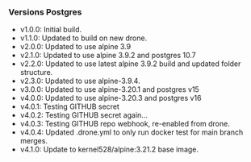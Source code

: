 ### Versions  Postgres
* v1.0.0:  Initial build.
* v1.1.0:  Updated to build on new drone.
* v2.0.0:  Updated to use alpine 3.9
* v2.1.0:  Updated to use alpine 3.9.2 and postgres 10.7
* v2.2.0:  Updated to use latest alpine 3.9.2 build and updated folder structure.
* v2.3.0:  Updated to use alpine-3.9.4.
* v3.0.0:  Updated to use alpine-3.20.1 and postgres v15
* v4.0.0:  Updated to use alpine-3.20.3 and postgres v16
* v4.0.1:  Testing GITHUB secret
* v4.0.2:  Testing GITHUB secret again...
* v4.0.3:  Testing GITHUB repo webhook, re-enabled from drone.
* v4.0.4:  Updated .drone.yml to only run docker test for main branch merges.
* v4.1.0:  Update to kernel528/alpine:3.21.2 base image.